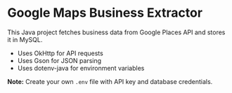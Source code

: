 # Google Maps Business Extractor

This Java project fetches business data from Google Places API and stores it in MySQL.  
- Uses OkHttp for API requests  
- Uses Gson for JSON parsing  
- Uses dotenv-java for environment variables  

**Note:** Create your own `.env` file with API key and database credentials.
